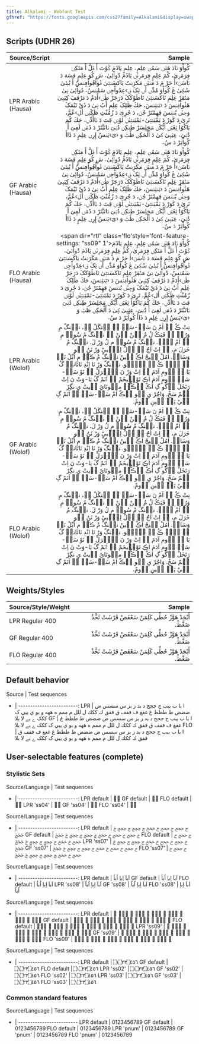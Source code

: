 ```yaml
---
title: Alkalami - Webfont Test
gfhref: "https://fonts.googleapis.com/css2?family=Alkalami&display=swap"
---
```


## Scripts (UDHR 26)

Source/Script | Sample
------- | --------------------------------------:
LPR Arabic (Hausa) | <span dir="rtl" class='lpr' style='font-feature-settings: "ss09" 1'>کُواْوَ ࢽَادَ هَࢼِّࢽ سَمُࢽ عِلِمِ؞ عِلِمٍ یَاذَمَ ݣَوْتَ أَ ࢼَلَّ أَ مَتَکِࢽ ڢِرَمَرٜىٰ، کُمَ عِلِمٍ ڢِرَمَرٜىٰࢽ یَاذَمَ دُواْلٜىٰ؞ شِ کُوَ عِلِمٍ ڢَسَهَ دَ ࢽَاسَࢽَ›‏أَ حَرْ مَ دَ مَࢽیَࢽ مَکَرَࢽتُ یَاکَسَࢽثٜىٰ ࢼُواْڢُواْڢِࢽسُ أَ بُطٜىٰ سُکٜىٰ غَ کُواْوَ مُدِّࢽ أَࢽ ثِکَ ࢼَ›‏عِدُواْجِࢽ سَمُࢽسُ؞ دُواْلٜىٰ ࢽٜىٰ مَࢽُڢَرْ عِلِمِ تَاکَسَࢽثٜىٰ تَاطَوْکَکَ دَرَجَرْ طَࢽ›‏أَدَمْ دَ ࢼَرْڢَڢَ کِیَیٜىٰ هَࢼُّواْࢼِࢽسَ دَ  ‏‹‏یَࢽثِࢽسَ، حَكَ ظَلِکَ عِلِمِ أَبُ ࢽٜىٰ دَ ذَيْ تَیْمَکَ وَجٜىٰࢽ بُࢽࢼَسَ ڢَهِمْتَرْ جُࢽَ، دَ جُرِیَ دَ زُمُنْثِ ڟَکَࢽِࢽ أَل›‏عُمَّ، تَرٜىٰ دَ کَوَرْ دَ بَمْبَࢽثٜىٰ-بَمْبَࢽثٜىٰࢽ لَوْࢽِࢽ ڢَتَ دَ ࢽَاأَدِّࢽِ؞ حَكَ کُمَ یَاكَٰوُاْ ثِغَبَࢽ أَیُّکَࢽ مَجَلِسَرْ طِࢽکِࢽ دُࢽِیَ ࢽَاتَبَّتَرْ دَ ذَمَࢽ لَڢِیَ أَ دُࢽِیَ؞ عِيَیٜىٰ کٜىٰ دَ أَلْحَكِࢽ ظَݑَ وَ  ‏‹‏یَ›‏یَࢽسُ إِرِࢽ عِلِمٍ دَ ذَاأَ کُواْیَرْ دَ سُ؞</span>
GF Arabic (Hausa) | <span dir="rtl" class='gf' style='font-feature-settings: "ss09" 1'>کُواْوَ ࢽَادَ هَࢼِّࢽ سَمُࢽ عِلِمِ؞ عِلِمٍ یَاذَمَ ݣَوْتَ أَ ࢼَلَّ أَ مَتَکِࢽ ڢِرَمَرٜىٰ، کُمَ عِلِمٍ ڢِرَمَرٜىٰࢽ یَاذَمَ دُواْلٜىٰ؞ شِ کُوَ عِلِمٍ ڢَسَهَ دَ ࢽَاسَࢽَ›‏أَ حَرْ مَ دَ مَࢽیَࢽ مَکَرَࢽتُ یَاکَسَࢽثٜىٰ ࢼُواْڢُواْڢِࢽسُ أَ بُطٜىٰ سُکٜىٰ غَ کُواْوَ مُدِّࢽ أَࢽ ثِکَ ࢼَ›‏عِدُواْجِࢽ سَمُࢽسُ؞ دُواْلٜىٰ ࢽٜىٰ مَࢽُڢَرْ عِلِمِ تَاکَسَࢽثٜىٰ تَاطَوْکَکَ دَرَجَرْ طَࢽ›‏أَدَمْ دَ ࢼَرْڢَڢَ کِیَیٜىٰ هَࢼُّواْࢼِࢽسَ دَ  ‏‹‏یَࢽثِࢽسَ، حَكَ ظَلِکَ عِلِمِ أَبُ ࢽٜىٰ دَ ذَيْ تَیْمَکَ وَجٜىٰࢽ بُࢽࢼَسَ ڢَهِمْتَرْ جُࢽَ، دَ جُرِیَ دَ زُمُنْثِ ڟَکَࢽِࢽ أَل›‏عُمَّ، تَرٜىٰ دَ کَوَرْ دَ بَمْبَࢽثٜىٰ-بَمْبَࢽثٜىٰࢽ لَوْࢽِࢽ ڢَتَ دَ ࢽَاأَدِّࢽِ؞ حَكَ کُمَ یَاكَٰوُاْ ثِغَبَࢽ أَیُّکَࢽ مَجَلِسَرْ طِࢽکِࢽ دُࢽِیَ ࢽَاتَبَّتَرْ دَ ذَمَࢽ لَڢِیَ أَ دُࢽِیَ؞ عِيَیٜىٰ کٜىٰ دَ أَلْحَكِࢽ ظَݑَ وَ  ‏‹‏یَ›‏یَࢽسُ إِرِࢽ عِلِمٍ دَ ذَاأَ کُواْیَرْ دَ سُ؞</span>
FLO Arabic (Hausa) | <span dir="rtl" class='flo'style='font-feature-settings: "ss09" 1'>کُواْوَ ࢽَادَ هَࢼِّࢽ سَمُࢽ عِلِمِ؞ عِلِمٍ یَاذَمَ ݣَوْتَ أَ ࢼَلَّ أَ مَتَکِࢽ ڢِرَمَرٜىٰ، کُمَ عِلِمٍ ڢِرَمَرٜىٰࢽ یَاذَمَ دُواْلٜىٰ؞ شِ کُوَ عِلِمٍ ڢَسَهَ دَ ࢽَاسَࢽَ›‏أَ حَرْ مَ دَ مَࢽیَࢽ مَکَرَࢽتُ یَاکَسَࢽثٜىٰ ࢼُواْڢُواْڢِࢽسُ أَ بُطٜىٰ سُکٜىٰ غَ کُواْوَ مُدِّࢽ أَࢽ ثِکَ ࢼَ›‏عِدُواْجِࢽ سَمُࢽسُ؞ دُواْلٜىٰ ࢽٜىٰ مَࢽُڢَرْ عِلِمِ تَاکَسَࢽثٜىٰ تَاطَوْکَکَ دَرَجَرْ طَࢽ›‏أَدَمْ دَ ࢼَرْڢَڢَ کِیَیٜىٰ هَࢼُّواْࢼِࢽسَ دَ  ‏‹‏یَࢽثِࢽسَ، حَكَ ظَلِکَ عِلِمِ أَبُ ࢽٜىٰ دَ ذَيْ تَیْمَکَ وَجٜىٰࢽ بُࢽࢼَسَ ڢَهِمْتَرْ جُࢽَ، دَ جُرِیَ دَ زُمُنْثِ ڟَکَࢽِࢽ أَل›‏عُمَّ، تَرٜىٰ دَ کَوَرْ دَ بَمْبَࢽثٜىٰ-بَمْبَࢽثٜىٰࢽ لَوْࢽِࢽ ڢَتَ دَ ࢽَاأَدِّࢽِ؞ حَكَ کُمَ یَاكَٰوُاْ ثِغَبَࢽ أَیُّکَࢽ مَجَلِسَرْ طِࢽکِࢽ دُࢽِیَ ࢽَاتَبَّتَرْ دَ ذَمَࢽ لَڢِیَ أَ دُࢽِیَ؞ عِيَیٜىٰ کٜىٰ دَ أَلْحَكِࢽ ظَݑَ وَ  ‏‹‏یَ›‏یَࢽسُ إِرِࢽ عِلِمٍ دَ ذَاأَ کُواْیَرْ دَ سُ؞</span>
LPR Arabic (Wolof) | <span dir="rtl" class='lpr' lang='wo'>نِتْ ڪُ نࣹ اَمْ نَ سَݧْ-سَݧْ ݧُ جࣵنگَلْ ڪࣷ، نجࣵنگّ مِ وَرُݧُ ݖِ فَيَڪُ لُ مُ بࣷنْ بࣷنْ ݖِ نجࣵنگّ مُ سُوفࣹ مِ تࣹ اَمْ سࣷلࣷ. نجࣵنگّ مُ سُوفࣹ مِ لُ وَرْ لَ. نجࣵنگّ مُ خَرَلَ مِ، تࣹ اِتْ اَجُ ݖِ وࣵلُّ لِگّࣺييْ وَرْ نَنُ ڪࣷو وَسَارࣹ. اَمُلْ خࣹيجْ اَڪْ سࣹينْ نجࣵنگّ مُ ڪَوࣹ مِ اُبِّلْ نَݧُ ڪࣷ ڪࣺݒّ ڪُ ڪࣷ يࣹلّࣷو. نجࣵنگّ وَرْ نَا اِنْدِ نَاتَانگࣹ گُ يَا ݖِ دࣷومِ آدَمَ تࣹ اِتْ وَرْ نَ دࣴگࣴرَلْ ݧُ نَوْ سَݧْ-سَݧِ دࣷومِ آدَمَ اَڪِ تَوْفࣹيخَمْ ݖِ اَنَمْ گُ يَا-وَتْ نَ اِتْ رَتَخَلْ دࣺگّٗو گِ اَڪْ يࣷڪُّتࣹ مبࣷوتَايُ خࣹيتْ يِ نگِرْ جࣵمّ سَخْ. وَاجُرْ يِ ݧࣷو جࣴڪّ اَمْ سَݧْ-سَݧْ ݖِ اَنَمْ گِ ݧُيْ يَرࣹ سࣹينِ دࣷومْ.</span>
GF Arabic (Wolof) | <span dir="rtl" class='gf' lang='wo'>نِتْ ڪُ نࣹ اَمْ نَ سَݧْ-سَݧْ ݧُ جࣵنگَلْ ڪࣷ، نجࣵنگّ مِ وَرُݧُ ݖِ فَيَڪُ لُ مُ بࣷنْ بࣷنْ ݖِ نجࣵنگّ مُ سُوفࣹ مِ تࣹ اَمْ سࣷلࣷ. نجࣵنگّ مُ سُوفࣹ مِ لُ وَرْ لَ. نجࣵنگّ مُ خَرَلَ مِ، تࣹ اِتْ اَجُ ݖِ وࣵلُّ لِگّࣺييْ وَرْ نَنُ ڪࣷو وَسَارࣹ. اَمُلْ خࣹيجْ اَڪْ سࣹينْ نجࣵنگّ مُ ڪَوࣹ مِ اُبِّلْ نَݧُ ڪࣷ ڪࣺݒّ ڪُ ڪࣷ يࣹلّࣷو. نجࣵنگّ وَرْ نَا اِنْدِ نَاتَانگࣹ گُ يَا ݖِ دࣷومِ آدَمَ تࣹ اِتْ وَرْ نَ دࣴگࣴرَلْ ݧُ نَوْ سَݧْ-سَݧِ دࣷومِ آدَمَ اَڪِ تَوْفࣹيخَمْ ݖِ اَنَمْ گُ يَا-وَتْ نَ اِتْ رَتَخَلْ دࣺگّٗو گِ اَڪْ يࣷڪُّتࣹ مبࣷوتَايُ خࣹيتْ يِ نگِرْ جࣵمّ سَخْ. وَاجُرْ يِ ݧࣷو جࣴڪّ اَمْ سَݧْ-سَݧْ ݖِ اَنَمْ گِ ݧُيْ يَرࣹ سࣹينِ دࣷومْ.</span>
FLO Arabic (Wolof) | <span dir="rtl" class='flo' lang='wo'>نِتْ ڪُ نࣹ اَمْ نَ سَݧْ-سَݧْ ݧُ جࣵنگَلْ ڪࣷ، نجࣵنگّ مِ وَرُݧُ ݖِ فَيَڪُ لُ مُ بࣷنْ بࣷنْ ݖِ نجࣵنگّ مُ سُوفࣹ مِ تࣹ اَمْ سࣷلࣷ. نجࣵنگّ مُ سُوفࣹ مِ لُ وَرْ لَ. نجࣵنگّ مُ خَرَلَ مِ، تࣹ اِتْ اَجُ ݖِ وࣵلُّ لِگّࣺييْ وَرْ نَنُ ڪࣷو وَسَارࣹ. اَمُلْ خࣹيجْ اَڪْ سࣹينْ نجࣵنگّ مُ ڪَوࣹ مِ اُبِّلْ نَݧُ ڪࣷ ڪࣺݒّ ڪُ ڪࣷ يࣹلّࣷو. نجࣵنگّ وَرْ نَا اِنْدِ نَاتَانگࣹ گُ يَا ݖِ دࣷومِ آدَمَ تࣹ اِتْ وَرْ نَ دࣴگࣴرَلْ ݧُ نَوْ سَݧْ-سَݧِ دࣷومِ آدَمَ اَڪِ تَوْفࣹيخَمْ ݖِ اَنَمْ گُ يَا-وَتْ نَ اِتْ رَتَخَلْ دࣺگّٗو گِ اَڪْ يࣷڪُّتࣹ مبࣷوتَايُ خࣹيتْ يِ نگِرْ جࣵمّ سَخْ. وَاجُرْ يِ ݧࣷو جࣴڪّ اَمْ سَݧْ-سَݧْ ݖِ اَنَمْ گِ ݧُيْ يَرࣹ سࣹينِ دࣷومْ.</span>

## Weights/Styles

<!--- https://www.reddit.com/r/learn_arabic/comments/oo7mes/is_there_a_sentence_in_arabic_that_uses_one_of/ -->

Source/Style/Weight | Sample
------- | -------------------------:
LPR Regular 400 | <span dir="rtl" class='lpr' style='font-weight: 400'>أَبْجَدْ هَوَّزْ حُطِّي كَلِمَنْ سَعْفَصْ قَرْشَتْ ثَخَّذْ ضَغَّظْ.</span>
GF Regular 400 | <span dir="rtl" class='gf' style='font-weight: 400'>أَبْجَدْ هَوَّزْ حُطِّي كَلِمَنْ سَعْفَصْ قَرْشَتْ ثَخَّذْ ضَغَّظْ.</span>
FLO Regular 400 | <span dir="rtl" class='flo' style='font-weight: 400'>أَبْجَدْ هَوَّزْ حُطِّي كَلِمَنْ سَعْفَصْ قَرْشَتْ ثَخَّذْ ضَغَّظْ.</span>

## Default behavior

<!--- x0627 x0020 x0628 x0627 x0020 x0628 x0020 x0628 x0628 x0628 x0020 x062c x0020 x062c x062c x062c x0020 x062f x0020 x0628 x062f x0020 x0632 x0020 x0628 x0632 x0020 x0633 x0020 x0633 x0633 x0633 x0020 x0636 x0020 x0636 x0636 x0636 x0020 x0637 x0020 x0637 x0637 x0637 x0020 x063a x0020 x063a x063a x063a x0020 x0641 x0020 x0641 x0641 x0641 x0020 x0642 x0020 x0642 x0642 x0642 x0020 x0643 x0020 x0643 x0643 x0643 x0020 x0644 x0020 x0644 x0644 x0644 x0020 x0645 x0020 x0645 x0645 x0645 x0020 x0647 x0020 x0647 x0647 x0647 x0020 x0648 x0020 x0628 x0648 x0020 x064a x0020 x064a x064a x064a x0020 x06a9 x0020 x06a9 x06a9 x06a9 x0020 x06d2 x0020 x0628 x06d2 x0020 x0644 x0627 x0020 x0628 x0644 x0627 -->

Source | Test sequences
- | -------------------------:
LPR | <span class='lpr'>ا با ب ببب ج ججج د بد ز بز س سسس ض ضضض ط ططط غ غغغ ف ففف ق ققق ك ككك ل للل م ممم ه ههه و بو ي ييي ک ککک ے بے لا بلا</span>
GF  | <span class='gf'>ا با ب ببب ج ججج د بد ز بز س سسس ض ضضض ط ططط غ غغغ ف ففف ق ققق ك ككك ل للل م ممم ه ههه و بو ي ييي ک ککک ے بے لا بلا</span>
FLO | <span class='flo'>ا با ب ببب ج ججج د بد ز بز س سسس ض ضضض ط ططط غ غغغ ف ففف ق ققق ك ككك ل للل م ممم ه ههه و بو ي ييي ک ککک ے بے لا بلا</span>

## User-selectable features (complete)

### Stylistic Sets

<!--- ss04 imala e x0628 x065c -->

Source/Language | Test sequences
- | -------------------------:
LPR default | <span class='lpr'>بٜ</span>
GF default  | <span class='gf'>بٜ</span>
FLO default | <span class='flo'>بٜ</span>
LPR 'ss04' | <span class='lpr' style='font-feature-settings: "ss04" 1'>بٜ</span>
GF 'ss04'  | <span class='gf' style='font-feature-settings: "ss04" 1'>بٜ</span>
FLO 'ss04' | <span class='flo' style='font-feature-settings: "ss04" 1'>بٜ</span>

<!--- ss07 jeem/hah x062c x0020 x062c x062c x062c x0020 x062d x0020 x062d x062d x062d x0020 x062e x0020 x062e x062e x062e x0020 x0683 x0020 x0683 x0683 x0683 x0020 x0684 x0020 x0684 x0684 x0684 x0020 x08A2 x0020 x08A2 x08A2 x08A2 x0020 -->

Source/Language | Test sequences
- | -------------------------:
LPR default | <span class='lpr'>ج ججج ح ححح خ خخخ ڃ ڃڃڃ ڄ ڄڄڄ ࢢ ࢢࢢࢢ </span>
GF default  | <span class='gf'>ج ججج ح ححح خ خخخ ڃ ڃڃڃ ڄ ڄڄڄ ࢢ ࢢࢢࢢ </span>
FLO default | <span class='flo'>ج ججج ح ححح خ خخخ ڃ ڃڃڃ ڄ ڄڄڄ ࢢ ࢢࢢࢢ </span>
LPR 'ss07' | <span class='lpr' style='font-feature-settings: "ss07" 1'>ج ججج ح ححح خ خخخ ڃ ڃڃڃ ڄ ڄڄڄ ࢢ ࢢࢢࢢ </span>
GF 'ss07'  | <span class='gf' style='font-feature-settings: "ss07" 1'>ج ججج ح ححح خ خخخ ڃ ڃڃڃ ڄ ڄڄڄ ࢢ ࢢࢢࢢ </span>
FLO 'ss07' | <span class='flo' style='font-feature-settings: "ss07" 1'>ج ججج ح ححح خ خخخ ڃ ڃڃڃ ڄ ڄڄڄ ࢢ ࢢࢢࢢ </span>

<!--- ss08 alef x0627 x064e x0628 x0627 x064e x0020 x0627 x0650 x0628 x0627 x0650 x0020 x0627 x064f x0628 x0627 x064f -->

Source/Language | Test sequences
- | -------------------------:
LPR default | <span class='lpr'>اَباَ اِباِ اُباُ</span>
GF default  | <span class='gf'>اَباَ اِباِ اُباُ</span>
FLO default | <span class='flo'>اَباَ اِباِ اُباُ</span>
LPR 'ss08' | <span class='lpr' style='font-feature-settings: "ss08" 1'>اَباَ اِباِ اُباُ</span>
GF 'ss08'  | <span class='gf' style='font-feature-settings: "ss08" 1'>اَباَ اِباِ اُباُ</span>
FLO 'ss08' | <span class='flo' style='font-feature-settings: "ss08" 1'>اَباَ اِباِ اُباُ</span>

<!--- ss09 wagaf x063f x0020 x063f x063f x063f x0020 x069f x0020 x069f x069f x069f x0020 x0751 x0020 x0751 x0751 x0751 x0020 x0763 x0020 x0763 x0763 x0763 x0020 x08c3 x0020 x08c3 x08c3 x08c3 x0020 x0020 x08c4 x0020 x08c4 x08c4 x08c4 x0020 -->

Source/Language | Test sequences
- | -------------------------:
LPR default | <span class='lpr'>ؿ ؿؿؿ ڟ ڟڟڟ ݑ ݑݑݑ ݣ ݣݣݣ ࣃ ࣃࣃࣃ  ࣄ ࣄࣄࣄ </span>
GF default  | <span class='gf'>ؿ ؿؿؿ ڟ ڟڟڟ ݑ ݑݑݑ ݣ ݣݣݣ ࣃ ࣃࣃࣃ  ࣄ ࣄࣄࣄ </span>
FLO default | <span class='flo'>ؿ ؿؿؿ ڟ ڟڟڟ ݑ ݑݑݑ ݣ ݣݣݣ ࣃ ࣃࣃࣃ  ࣄ ࣄࣄࣄ </span>
LPR 'ss09' | <span class='lpr' style='font-feature-settings: "ss09" 1'>ؿ ؿؿؿ ڟ ڟڟڟ ݑ ݑݑݑ ݣ ݣݣݣ ࣃ ࣃࣃࣃ  ࣄ ࣄࣄࣄ </span>
GF 'ss09'  | <span class='gf' style='font-feature-settings: "ss09" 1'>ؿ ؿؿؿ ڟ ڟڟڟ ݑ ݑݑݑ ݣ ݣݣݣ ࣃ ࣃࣃࣃ  ࣄ ࣄࣄࣄ </span>
FLO 'ss09' | <span class='flo' style='font-feature-settings: "ss09" 1'>ؿ ؿؿؿ ڟ ڟڟڟ ݑ ݑݑݑ ݣ ݣݣݣ ࣃ ࣃࣃࣃ  ࣄ ࣄࣄࣄ </span>

<!--- ss02 end of ayah x06dd x0661 x06dd x0662 x0663 x06dd x0664 x0665 x0666 x0020 -->

Source/Language | Test sequences
- | -------------------------:
LPR default | <span class='lpr'>۝١۝٢٣۝٤٥٦ </span>
GF default  | <span class='gf'>۝١۝٢٣۝٤٥٦ </span>
FLO default | <span class='flo'>۝١۝٢٣۝٤٥٦ </span>
LPR 'ss02' | <span class='lpr' style='font-feature-settings: "ss02" 1'>۝١۝٢٣۝٤٥٦ </span>
GF 'ss02'  | <span class='gf' style='font-feature-settings: "ss02" 1'>۝١۝٢٣۝٤٥٦ </span>
FLO 'ss02' | <span class='flo' style='font-feature-settings: "ss02" 1'>۝١۝٢٣۝٤٥٦ </span>
LPR 'ss03' | <span class='lpr' style='font-feature-settings: "ss03" 1'>۝١۝٢٣۝٤٥٦ </span>
GF 'ss03'  | <span class='gf' style='font-feature-settings: "ss03" 1'>۝١۝٢٣۝٤٥٦ </span>
FLO 'ss03' | <span class='flo' style='font-feature-settings: "ss03" 1'>۝١۝٢٣۝٤٥٦ </span>

### Common standard features

<!--- pnum proportional x0030 x0031 x0032 x0033 x0034 x0035 x0036 x0037 x0038 x0039 -->

Source/Language | Test sequences
- | -------------------------
LPR default | <span class='lpr'>0123456789</span>
GF default  | <span class='gf'>0123456789</span>
FLO default | <span class='flo'>0123456789</span>
LPR 'pnum' | <span class='lpr' style='font-feature-settings: "pnum" 1'>0123456789</span>
GF 'pnum'  | <span class='gf' style='font-feature-settings: "pnum" 1'>0123456789</span>
FLO 'pnum' | <span class='flo' style='font-feature-settings: "pnum" 1'>0123456789</span>

